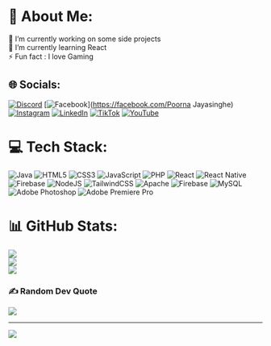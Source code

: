 # 💫 About Me:
🔭 I’m currently working on some side projects<br>🌱 I’m currently learning React<br>⚡ Fun fact : I love Gaming


## 🌐 Socials:
[![Discord](https://img.shields.io/badge/Discord-%237289DA.svg?logo=discord&logoColor=white)](https://discord.gg/ma0chi) [![Facebook](https://img.shields.io/badge/Facebook-%231877F2.svg?logo=Facebook&logoColor=white)](https://facebook.com/Poorna Jayasinghe) [![Instagram](https://img.shields.io/badge/Instagram-%23E4405F.svg?logo=Instagram&logoColor=white)](https://instagram.com/_poorna_j_) [![LinkedIn](https://img.shields.io/badge/LinkedIn-%230077B5.svg?logo=linkedin&logoColor=white)](https://linkedin.com/in/poorna-jayasinghe123) [![TikTok](https://img.shields.io/badge/TikTok-%23000000.svg?logo=TikTok&logoColor=white)](https://tiktok.com/@notmaochi) [![YouTube](https://img.shields.io/badge/YouTube-%23FF0000.svg?logo=YouTube&logoColor=white)](https://youtube.com/@MaochiEdits) 

# 💻 Tech Stack:
![Java](https://img.shields.io/badge/java-%23ED8B00.svg?style=for-the-badge&logo=openjdk&logoColor=white) ![HTML5](https://img.shields.io/badge/html5-%23E34F26.svg?style=for-the-badge&logo=html5&logoColor=white) ![CSS3](https://img.shields.io/badge/css3-%231572B6.svg?style=for-the-badge&logo=css3&logoColor=white) ![JavaScript](https://img.shields.io/badge/javascript-%23323330.svg?style=for-the-badge&logo=javascript&logoColor=%23F7DF1E) ![PHP](https://img.shields.io/badge/php-%23777BB4.svg?style=for-the-badge&logo=php&logoColor=white) ![React](https://img.shields.io/badge/react-%2320232a.svg?style=for-the-badge&logo=react&logoColor=%2361DAFB) ![React Native](https://img.shields.io/badge/react_native-%2320232a.svg?style=for-the-badge&logo=react&logoColor=%2361DAFB) ![Firebase](https://img.shields.io/badge/firebase-%23039BE5.svg?style=for-the-badge&logo=firebase) ![NodeJS](https://img.shields.io/badge/node.js-6DA55F?style=for-the-badge&logo=node.js&logoColor=white) ![TailwindCSS](https://img.shields.io/badge/tailwindcss-%2338B2AC.svg?style=for-the-badge&logo=tailwind-css&logoColor=white) ![Apache](https://img.shields.io/badge/apache-%23D42029.svg?style=for-the-badge&logo=apache&logoColor=white) ![Firebase](https://img.shields.io/badge/Firebase-039BE5?style=for-the-badge&logo=Firebase&logoColor=white) ![MySQL](https://img.shields.io/badge/mysql-%2300000f.svg?style=for-the-badge&logo=mysql&logoColor=white) ![Adobe Photoshop](https://img.shields.io/badge/adobe%20photoshop-%2331A8FF.svg?style=for-the-badge&logo=adobe%20photoshop&logoColor=white) ![Adobe Premiere Pro](https://img.shields.io/badge/Adobe%20Premiere%20Pro-9999FF.svg?style=for-the-badge&logo=Adobe%20Premiere%20Pro&logoColor=white)
# 📊 GitHub Stats:
![](https://github-readme-stats.vercel.app/api?username=PJay2004&theme=dark&hide_border=false&include_all_commits=true&count_private=false)<br/>
![](https://github-readme-streak-stats.herokuapp.com/?user=PJay2004&theme=dark&hide_border=false)<br/>
![](https://github-readme-stats.vercel.app/api/top-langs/?username=PJay2004&theme=dark&hide_border=false&include_all_commits=true&count_private=false&layout=compact)

### ✍️ Random Dev Quote
![](https://quotes-github-readme.vercel.app/api?type=horizontal&theme=radical)

---
[![](https://visitcount.itsvg.in/api?id=PJay2004&icon=0&color=0)](https://visitcount.itsvg.in)

<!-- Proudly created with GPRM ( https://gprm.itsvg.in ) -->
